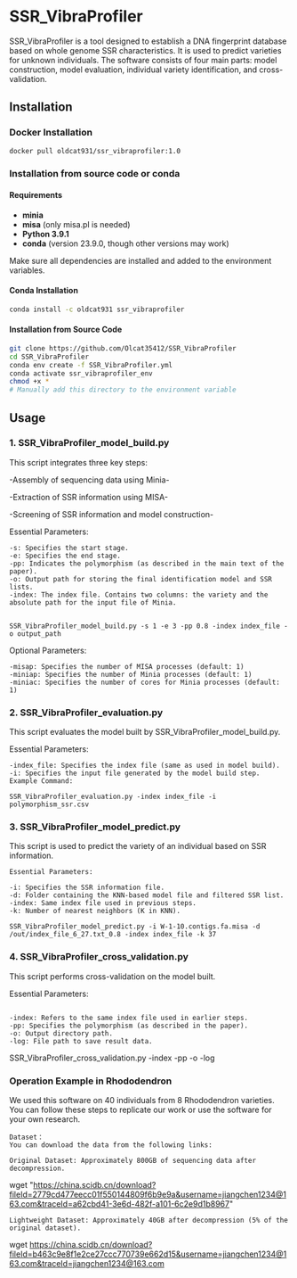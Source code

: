 # SSR_VibraProfiler

SSR_VibraProfiler is a tool designed to establish a DNA fingerprint database based on whole genome SSR characteristics. It is used to predict varieties for unknown individuals. The software consists of four main parts: model construction, model evaluation, individual variety identification, and cross-validation.



## Installation
### Docker Installation
```bash
docker pull oldcat931/ssr_vibraprofiler:1.0
```
### Installation from source code or conda

#### Requirements

- **minia**  
- **misa** (only misa.pl is needed)
- **Python 3.9.1**
- **conda** (version 23.9.0, though other versions may work)

Make sure all dependencies are installed and added to the environment variables.

#### Conda Installation

```bash
conda install -c oldcat931 ssr_vibraprofiler
```

#### Installation from Source Code
```bash
git clone https://github.com/Olcat35412/SSR_VibraProfiler
cd SSR_VibraProfiler
conda env create -f SSR_VibraProfiler.yml
conda activate ssr_vibraprofiler_env
chmod +x *
# Manually add this directory to the environment variable
```

## Usage


### 1. SSR_VibraProfiler_model_build.py

This script integrates three key steps:

-Assembly of sequencing data using Minia-

-Extraction of SSR information using MISA-

-Screening of SSR information and model construction-

Essential Parameters:
```
-s: Specifies the start stage.
-e: Specifies the end stage.
-pp: Indicates the polymorphism (as described in the main text of the paper).
-o: Output path for storing the final identification model and SSR lists.
-index: The index file. Contains two columns: the variety and the absolute path for the input file of Minia.


SSR_VibraProfiler_model_build.py -s 1 -e 3 -pp 0.8 -index index_file -o output_path
```
Optional Parameters:
```
-misap: Specifies the number of MISA processes (default: 1)
-miniap: Specifies the number of Minia processes (default: 1)
-miniac: Specifies the number of cores for Minia processes (default: 1)
```

### 2. SSR_VibraProfiler_evaluation.py

This script evaluates the model built by SSR_VibraProfiler_model_build.py.

Essential Parameters:

```
-index_file: Specifies the index file (same as used in model build).
-i: Specifies the input file generated by the model build step.
Example Command:

SSR_VibraProfiler_evaluation.py -index index_file -i polymorphism_ssr.csv
```

### 3. SSR_VibraProfiler_model_predict.py
This script is used to predict the variety of an individual based on SSR information.
```
Essential Parameters:

-i: Specifies the SSR information file.
-d: Folder containing the KNN-based model file and filtered SSR list.
-index: Same index file used in previous steps.
-k: Number of nearest neighbors (K in KNN).

SSR_VibraProfiler_model_predict.py -i W-1-10.contigs.fa.misa -d /out/index_file_6_27.txt_0.8 -index index_file -k 37
```

### 4. SSR_VibraProfiler_cross_validation.py

This script performs cross-validation on the model built.

Essential Parameters:

```

-index: Refers to the same index file used in earlier steps.
-pp: Specifies the polymorphism (as described in the paper).
-o: Output directory path.
-log: File path to save result data.

```
SSR_VibraProfiler_cross_validation.py -index -pp -o -log

### Operation Example in Rhododendron
We used this software on 40 individuals from 8 Rhododendron varieties. You can follow these steps to replicate our work or use the software for your own research.


```
Dataset：
You can download the data from the following links:

Original Dataset: Approximately 800GB of sequencing data after decompression.
```
wget "https://china.scidb.cn/download?fileId=2779cd477eecc01f550144809f6b9e9a&username=jiangchen1234@163.com&traceId=a62cbd41-3e6d-482f-a101-6c2e9d1b8967"
```
Lightweight Dataset: Approximately 40GB after decompression (5% of the original dataset).
```
wget https://china.scidb.cn/download?fileId=b463c9e8f1e2ce27ccc770739e662d15&username=jiangchen1234@163.com&traceId=jiangchen1234@163.com
```

